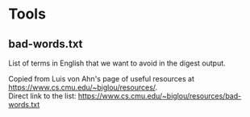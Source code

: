 # Tools

## bad-words.txt

List of terms in English that we want to avoid in the digest output.

Copied from Luis von Ahn's page of useful resources at <https://www.cs.cmu.edu/~biglou/resources/>.  
Direct link to the list: <https://www.cs.cmu.edu/~biglou/resources/bad-words.txt>
